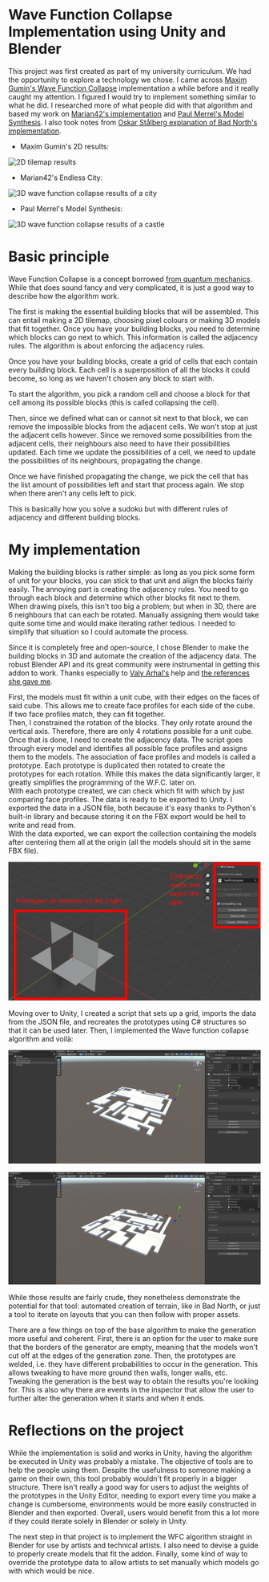# Wave Function Collapse Implementation using Unity and Blender

This project was first created as part of my university curriculum. We had the opportunity to explore a technology we chose.
I came across [Maxim Gumin's Wave Function Collapse](https://github.com/mxgmn/WaveFunctionCollapse) implementation a while before and it really caught my attention.
I figured I would try to implement something similar to what he did.
I researched more of what people did with that algorithm and based my work on [Marian42's implementation](https://marian42.de/article/wfc/) and [Paul Merrel's Model Synthesis](https://paulmerrell.org/model-synthesis/). I also took notes from [Oskar Stålberg explanation of Bad North's implementation](https://www.youtube.com/watch?v=0bcZb-SsnrA).

- Maxim Gumin's 2D results:

![2D tilemap results](https://github.com/mxgmn/WaveFunctionCollapse/raw/master/images/wfc.png)

- Marian42's Endless City:

![3D wave function collapse results of a city](https://marian42.de/article/wfc/noexclusions_1280.jpg)

- Paul Merrel's Model Synthesis:

![3D wave function collapse results of a castle](https://paulmerrell.org/wp-content/uploads/2021/07/city_simple9f.jpg)

# Basic principle

Wave Function Collapse is a concept borrowed [from quantum mechanics](https://en.wikipedia.org/wiki/Wave_function_collapse).
While that does sound fancy and very complicated, it is just a good way to describe how the algorithm work.

The first is making the essential building blocks that will be assembled. This can entail making a 2D tilemap, choosing pixel colours or making 3D models that fit together. Once you have your building blocks, you need to determine which blocks can go next to which. This information is called the adjacency rules. The algorithm is about enforcing the adjacency rules.

Once you have your building blocks, create a grid of cells that each contain every building block. Each cell is a superposition of all the blocks it could become, so long as we haven't chosen any block to start with.

To start the algorithm, you pick a random cell and choose a block for that cell among its possible blocks (this is called collapsing the cell).

Then, since we defined what can or cannot sit next to that block, we can remove the impossible blocks from the adjacent cells. We won't stop at just the adjacent cells however. Since we removed some possibilities from the adjacent cells, their neighbours also need to have their possibilities updated. Each time we update the possibilities of a cell, we need to update the possibilities of its neighbours, propagating the change.

Once we have finished propagating the change, we pick the cell that has the list amount of possibilities left and start that process again. We stop when there aren't any cells left to pick.

This is basically how you solve a sudoku but with different rules of adjacency and different building blocks.

# My implementation

Making the building blocks is rather simple: as long as you pick some form of unit for your blocks, you can stick to that unit and align the blocks fairly easily.
The annoying part is creating the adjacency rules. You need to go through each block and determine which other blocks fit next to them. When drawing pixels, this isn't too big a problem; but when in 3D, there are 6 neighbours that can each be rotated. Manually assigning them would take quite some time and would make iterating rather tedious. I needed to simplify that situation so I could automate the process.

Since it is completely free and open-source, I chose Blender to make the building blocks in 3D and automate the creation of the adjacency data. The robust Blender API and its great community were instrumental in getting this addon to work. Thanks especially to [Valy Arhal's](https://github.com/Valery-AA) help and [the references she gave me](https://github.com/Valery-AA/AlxOverHaul).

First, the models must fit within a unit cube, with their edges on the faces of said cube. This allows me to create face profiles for each side of the cube. If two face profiles match, they can fit together.  
Then, I constrained the rotation of the blocks. They only rotate around the vertical axis. Therefore, there are only 4 rotations possible for a unit cube.  
Once that is done, I need to create the adjacency data. The script goes through every model and identifies all possible face profiles and assigns them to the models. The association of face profiles and models is called a prototype. Each prototype is duplicated then rotated to create the prototypes for each rotation. While this makes the data significantly larger, it greatly simplifies the programming of the W.F.C. later on.  
With each prototype created, we can check which fit with which by just comparing face profiles. The data is ready to be exported to Unity.
I exported the data in a JSON file, both because it's easy thanks to Python's built-in library and because storing it on the FBX export would be hell to write and read from.  
With the data exported, we can export the collection containing the models after centering them all at the origin (all the models should sit in the same FBX file).

![Blender Setup](./images/Blender-setup.png)

Moving over to Unity, I created a script that sets up a grid, imports the data from the JSON file, and recreates the prototypes using C# structures so that it can be used later. Then, I implemented the Wave function collapse algorithm and voilà:

![WFC result 1](./images/WFC-result-1.png)

![WFC result 2](./images/WFC-result-2.png)

While those results are fairly crude, they nonetheless demonstrate the potential for that tool: automated creation of terrain, like in Bad North, or just a tool to iterate on layouts that you can then follow with proper assets.

There are a few things on top of the base algorithm to make the generation more useful and coherent. First, there is an option for the user to make sure that the borders of the generator are empty, meaning that the models won't cut off at the edges of the generation zone. Then, the prototypes are welded, i.e. they have different probabilities to occur in the generation. This allows tweaking to have more ground then walls, longer walls, etc. Tweaking the generation is the best way to obtain the results you're looking for. This is also why there are events in the inspector that allow the user to further alter the generation when it starts and when it ends.

# Reflections on the project

While the implementation is solid and works in Unity, having the algorithm be executed in Unity was probably a mistake. The objective of tools are to help the people using them. Despite the usefulness to someone making a game on their own, this tool probably wouldn't fit properly in a bigger structure. There isn't really a good way for users to adjust the weights of the prototypes in the Unity Editor, needing to export every time you make a change is cumbersome, environments would be more easily constructed in Blender and then exported. Overall, users would benefit from this a lot more if they could iterate solely in Blender or solely in Unity.

The next step in that project is to implement the WFC algorithm straight in Blender for use by artists and technical artists. I also need to devise a guide to properly create models that fit the addon. Finally, some kind of way to override the prototype data to allow artists to set manually which models go with which would be nice.
